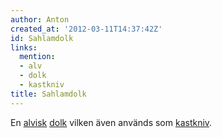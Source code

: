 ```yaml
---
author: Anton
created_at: '2012-03-11T14:37:42Z'
id: Sahlamdolk
links:
  mention:
  - alv
  - dolk
  - kastkniv
title: Sahlamdolk
---
```


En [alvisk][] [dolk] vilken även används som [kastkniv].

  [alvisk]: alv
  [dolk]: dolk
  [kastkniv]: kastkniv
